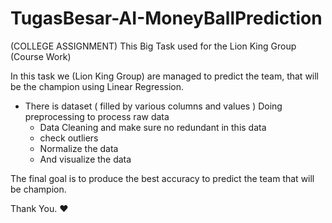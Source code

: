 # TugasBesar-AI-MoneyBallPrediction
(COLLEGE ASSIGNMENT)
This Big Task used for the Lion King Group (Course Work)

In this task we (Lion King Group) are managed to predict the team,
that will be the champion using Linear Regression.

- There is dataset ( filled by various columns and values )
  Doing preprocessing to process raw data
    - Data Cleaning and make sure no redundant in this data
    - check outliers
    - Normalize the data
    - And visualize the data

The final goal is to produce the best accuracy to predict the team that will be champion.



Thank You. ❤
